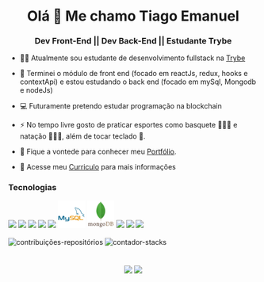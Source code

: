 <h1 align="center">Olá 👋 Me chamo Tiago Emanuel</h1>
<h3 align="center">Dev Front-End || Dev Back-End || Estudante Trybe</h3>

- 👨‍💻 Atualmente sou estudante de desenvolvimento fullstack na <a href="https://www.betrybe.com/">Trybe</a></p>
- 🔭 Terminei o módulo de front end (focado em reactJs, redux, hooks e contextApi) e estou estudando o back end (focado em mySql, Mongodb e nodeJs)
- 💻 Futuramente pretendo estudar programação na blockchain
- ⚡ No tempo livre gosto de praticar esportes como basquete ⛹🏽‍♂️ e natação 🏊🏽‍♂️, além de tocar teclado 🎹.

- 🎯 Fique a vontede para conhecer meu <a href="https://tiago-portifolio.vercel.app" target="_blank">Portfólio</a>.</p>
- 📝 Acesse meu <a href="https://gitconnected.com/tiagoemanuel8/resume" target="_blank">Curriculo</a> para mais informações</p>

<div>
  <h3> Tecnologias </h3>
    <span>
       <img src="https://media.giphy.com/media/XAxylRMCdpbEWUAvr8/giphy.gif" width="50">
       <img src="https://media.giphy.com/media/fsEaZldNC8A1PJ3mwp/giphy.gif" width="50">
       <img src="https://media3.giphy.com/media/ln7z2eWriiQAllfVcn/200w.webp" width="50">
       <img src="https://i.giphy.com/media/eNAsjO55tPbgaor7ma/200w.webp" width="50">
       <img src="https://media3.giphy.com/media/kdFc8fubgS31b8DsVu/giphy.webp" width="50">
       <img src="https://raw.githubusercontent.com/devicons/devicon/master/icons/mysql/mysql-original-wordmark.svg" width="55">
       <img src="https://raw.githubusercontent.com/devicons/devicon/master/icons/mongodb/mongodb-original-wordmark.svg" width="55">
       <img src="https://i.giphy.com/media/IdyAQJVN2kVPNUrojM/200.webp" width="50">
       <img src="https://media.giphy.com/media/kH1DBkPNyZPOk0BxrM/giphy.gif" width="100">
       <img src="https://media.giphy.com/media/SsCYf6DRFJrOpP0IoM/giphy.gif" width="70">
    </span>
</div>
<!-- <div>
  <h3> Contato </h3>
  <span>
    <a href="https://www.linkedin.com/in/tiagoemanuel/" target="blank">
      <img src="https://media.giphy.com/media/HQTYdpx1yhxWpugAi2/giphy.gif" width="50">
    </a>
    <a href='mailto:tiago.emanuel.n@gmail.com' target='_blank' rel='noreferrer'>
      <img src="https://media.giphy.com/media/KxlbRn0HuTW7gZID83/giphy.gif" width="50">
    </a>
  </span>
</div> -->
<br>
<span>
  <img src="https://github-readme-stats.vercel.app/api?username=TiagoEmanuel8&theme=tokyonight&show_icons=true&locale=en" alt="contribuições-repositórios" />
  <img src="https://github-readme-stats.vercel.app/api/top-langs?username=maricegalla&theme=tokyonight&show_icons=true&locale=en&layout=compact" alt="contador-stacks" />
</span>
<br>

#
  <div align="center">
   <a href="https://www.linkedin.com/in/tiagoemanuel/" target="_blank"><img src="https://img.shields.io/badge/-LinkedIn-%230077B5?style=for-the-badge&logo=linkedin&logoColor=white" target="_blank"></a> 
  <a href = "mailto:tiago.emanuel.n@gmail.com"><img src="https://img.shields.io/badge/-Gmail-%23333?style=for-the-badge&logo=gmail&logoColor=white" target="_blank"></a>
     
<div align="center">
